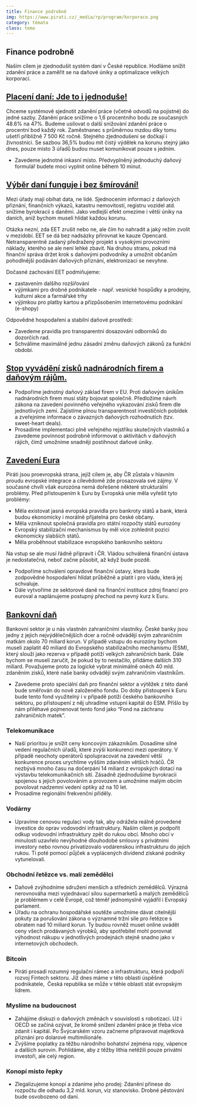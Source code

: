 ```yaml
---
title: Finance podrobně
img: https://www.pirati.cz/_media/rp/program/korporace.png
category: témata
class: tema
---
```


Finance podrobně
-------


<p>Naším cílem je zjednodušit systém daní v České republice. Hodláme 
snížit zdanění práce a zaměřit se na daňové úniky a optimalizace velkých
 korporací.</p>


<h2><a href="https://www.pirati.cz/program/temata/danova-reforma/">Placení daní: Jde to i jednoduše!</a></h2>

<p>Chceme systémově sjednotit zdanění práce (včetně odvodů na pojistné) 
do jedné sazby. Zdanění práce snížíme o 1,6 procentního bodu ze 
současných 48.6% na 47%. Budeme usilovat o další snižování zdanění práce
 o procentní bod každý rok. Zaměstnanec s průměrnou mzdou díky tomu 
ušetří přibližně 7 500 Kč ročně. Stejného zjednodušení se dočkají i 
živnostníci. Se sazbou 36,5% budou mít čistý výdělek na korunu stejný 
jako dnes, pouze místo 3 úřadů budou muset komunikovat pouze s jedním.</p>

<ul>
	<li>Zavedeme jednotné inkasní místo. Předvyplněný jednoduchý daňový formulář budete moci vyplnit online během 10 minut.</li>
</ul>

<h2><a href="https://www.pirati.cz/program/temata/eet/">Výběr daní funguje i bez šmírování!</a></h2>

<p>Mezi úřady mají obíhat data, ne lidé. Sjednocením informací z 
daňových přiznání, finančních výkazů, katastru nemovitostí, registru 
vozidel atd. snížíme byrokracii s daněmi. Jako vedlejší efekt omezíme i 
větší úniky na daních, aniž bychom museli hlídat každou korunu.</p>

<p>Otázka nezní, zda EET zrušit nebo ne, ale čím ho nahradit a jaký 
režim zvolit v mezidobí. EET se dá bez nadsázky přirovnat ke kauze 
Opencard. Netransparentně zadaný předražený projekt s vysokými 
provozními náklady, kterého se ale není lehké zbavit. Na druhou stranu, 
pokud má finanční správa držet krok s daňovými podvodníky a umožnit 
občanům pohodlnější podávání daňových přiznání, elektronizaci se 
nevyhne.</p>

<p>Dočasné zachování EET podmiňujeme:</p>

<ul>
	<li>zastavením dalšího rozšiřování</li>
	<li>výjimkami pro drobné podnikatele - např. vesnické hospůdky a prodejny, kulturní akce a farmářské trhy</li>
	<li>výjimkou pro platby kartou a přizpůsobením internetovému podnikání (e-shopy)</li>
</ul>

<p>Odpovědné hospodaření a stabilní daňové prostředí:</p>

<ul>
	<li>Zavedeme pravidla pro transparentní dosazování odborníků do dozorčích rad.</li>
	<li>Schválíme maximálně jednu zásadní změnu daňových zákonů za funkční období.</li>
</ul>

<h2><a href="https://www.pirati.cz/program/temata/danove_uniky/">Stop vyvádění zisků nadnárodních firem a daňovým rájům.</a></h2>

<ul>
	<li>Podpoříme jednotný daňový základ firem v EU. Proti
 daňovým únikům nadnárodních firem musí státy bojovat společně. 
Předložíme návrh zákona na zavedení povinného veřejného vykazování zisků
 firem dle jednotlivých zemí. Zajistíme plnou transparentnost 
investičních pobídek a zveřejníme informace o závazných daňových 
rozhodnutích (tzv. sweet-heart deals).</li>
	<li>Prosadíme implementaci plně veřejného rejstříku skutečných 
vlastníků a zavedeme povinnost podrobně informovat o aktivitách v 
daňových rájích, čímž umožníme snadněji postihnout daňové úniky.</li>
</ul>


<h2><a href="https://www.pirati.cz/program/temata/euro/">Zavedení Eura</a></h2>

<p>Piráti jsou proevropská strana, jejíž cílem je, aby ČR zůstala v 
hlavním proudu evropské integrace a cílevědomě zde prosazovala své 
zájmy. V současné chvíli však eurozóna nemá dořešené některé 
strukturální problémy. Před přistoupením k Euru by Evropská unie měla 
vyřešit tyto problémy:</p>

<ul>
	<li>Měla existovat jasná evropská pravidla pro bankroty států a bank, která budou ekonomicky i morálně přijatelná pro české občany.</li>
	<li>Měla vzniknout společná pravidla pro státní rozpočty států eurozóny</li>
	<li>Evropský stabilizační mechanismus by měl více zohlednit pozici ekonomicky slabších států.</li>
	<li>Měla proběhnout stabilizace evropského bankovního sektoru</li>
</ul>

<p>Na vstup se ale musí řádně připravit i ČR. Vládou schválená finanční 
ústava je nedostatečná, neboť začne působit, až když bude pozdě.</p>

<ul>
	<li>Podpoříme schválení opravdové finanční ústavy, která bude zodpovědné hospodaření hlídat průběžně a platit i pro vládu, která jej schvaluje.</li>
	<li>Dále vytvoříme ze sektorové daně na finanční instituce zdroj financí pro euroval a naplánujeme postupný přechod na pevný kurz k Euru.</li>
</ul>

<h2><a href="https://www.pirati.cz/program/temata/banky/">Bankovní daň</a></h2>

<p>Bankovní sektor je u nás vlastněn zahraničními vlastníky. České banky
 jsou jedny z jejich nejvýdělečnějších dcer a ročně odvádějí svým 
zahraničním matkám okolo 70 miliard korun. V případě vstupu do eurozóny 
bychom museli zaplatit 40 miliard do Evropského stabilizačního 
mechanismu (ESM), který slouží jako rezerva v případě potíží velkých 
zahraničních bank. Dále bychom se museli zaručit, že pokud by to 
nestačilo, přidáme dalších 310 miliard. Považujeme proto za logické 
vybrat minimálně oněch 40 mld. zdaněním zisků, které naše banky odvádějí
 svým zahraničním vlastníkům.</p>

<ul>
	<li>Zavedeme proto speciální daň pro finanční sektor a
 výtěžek z této daně bude směřován do nově založeného fondu. Do doby 
přistoupení k Euru bude tento fond využitelný i v případě potíží českého
 bankovního sektoru, po přistoupení z něj uhradíme vstupní kapitál do 
ESM. Přišlo by nám přiléhavé pojmenovat tento fond jako “Fond na 
záchranu zahraničních matek”.</li>
</ul>

<h3>Telekomunikace</h3>

<ul>
	<li>Naší prioritou je snížit ceny koncovým zákazníkům. Dosadíme
 silné vedení regulačních úřadů, které zvýší konkurenci mezi operátory. V případě neochoty operátorů spolupracovat na zavedení větší konkurence 
proces urychlíme vyšším zdaněním větších hráčů. ČR nezbývá mnoho času na
 dočerpání 14 miliard z evropských dotací na výstavbu telekomunikačních 
sítí. Zásadně zjednodušíme byrokracii spojenou s jejich povolováním a 
provozem a umožníme malým obcím povolovat nadzemní vedení optiky až na 
10 let.</li>
	<li>Prosadíme regionální frekvenční příděly.</li>
</ul>

<h3>Vodárny</h3>

<ul>
	<li>Upravíme cenovou regulaci vody tak, aby odrážela reálně provedené investice do oprav vodovodní infrastruktury. Naším
 cílem je podpořit odkup vodovodní infrastruktury zpět do rukou obcí. 
Mnoho obcí v minulosti uzavřelo nevýhodné dlouhodobé smlouvy s 
privátními investory nebo rovnou privatizovalo vodárenskou 
infrastrukturu do jejich rukou. Ti poté pomocí půjček a vyplácených 
dividend získané podniky vytunelovali.&nbsp;</li>
</ul>

<h3>Obchodní řetězce vs. malí zemědělci</h3>

<ul>
	<li>Daňově zvýhodníme sdružení menších a středních zemědělců.
 Výrazná nerovnováha mezi vyjednávací silou supermarketů a malých 
zemědělců je problémem v celé Evropě, což téměř jednomyslně vyjádřil i 
Evropský parlament. &nbsp;</li>
	<li>Úřadu na ochranu hospodářské soutěže umožníme dávat citelnější pokuty za porušování zákona
 o významné tržní síle pro řetězce s obratem nad 10 miliard korun. Ty 
budou rovněž muset online uvádět ceny všech prodávaných výrobků, aby 
spotřebitel mohl porovnat výhodnost nákupu v jednotlivých prodejnách 
stejně snadno jako v internetových obchodech. &nbsp;</li>
</ul>

<h3>Bitcoin</h3>

<ul>
	<li>Piráti prosadí rozumný regulační rámec a infrastrukturu, která podpoří rozvoj Fintech sektoru.
 Již dnes máme v této oblasti úspěšné podnikatele, &nbsp;Česká republika
 se může v téhle oblasti stát evropským lídrem. &nbsp;&nbsp;</li>
</ul>


<h3>Myslíme na budoucnost</h3>

<ul>
<li>Zahájíme diskuzi o daňových změnách v souvislosti s robotizací. Už i 
OECD se začíná ozývat, že kromě snížení zdanění práce je třeba více 
zdanit i kapitál. Po Švýcarském vzoru začneme připravovat majetková 
přiznání pro dolarové multimilionáře.</li>

<li>Zvýšíme poplatky za těžbu národního bohatství zejména ropy, vápence a dalších surovin. Pohlídáme, aby z těžby lithia netěžili pouze privátní investoři, ale celý region.</li>
</ul>

<h3>Konopí místo řepky</h3>
<ul>
<li>Zlegalizujeme konopí a zdaníme jeho prodej: Zdanění přinese do rozpočtu dle odhadu 3,2 mld. korun, viz stanovisko. Drobné pěstování bude osvobozeno od daní.</li>
</ul>
